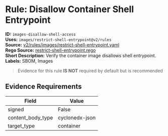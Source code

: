 # Rule: Disallow Container Shell Entrypoint  
**ID:** `images-disallow-shell-access`  
**Uses:** `images/restrict-shell-entrypoint@v2/rules`  
**Source:** [v2/rules/images/restrict-shell-entrypoint.yaml](https://github.com/scribe-public/sample-policies/v2/rules/images/restrict-shell-entrypoint.yaml)  
**Rego Source:** [restrict-shell-entrypoint.rego](https://github.com/scribe-public/sample-policies/v2/rules/images/restrict-shell-entrypoint.rego)  
**Short Description:** Verify the container image disallows shell entrypoint.  
**Labels:** SBOM, Images  
> Evidence for this rule **IS NOT** required by default but is recommended


## Evidence Requirements  
| Field | Value |
|-------|-------|
| signed | False |
| content_body_type | cyclonedx-json |
| target_type | container |

